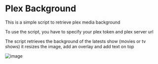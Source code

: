 # Plex Background

This is a simple script to retrieve plex media background

To use the script, you have to specify your plex token and plex server url

The script retrieves the background of the latests show (movies or tv shows)
it resizes the image, add an overlay and add text on top

![image](https://github.com/adelatour11/plexbackground/assets/1473994/c6335113-ea63-4d78-9177-7aae34c88b8d)
